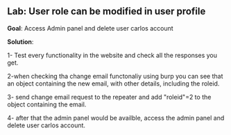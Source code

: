 ## Lab: User role can be modified in user profile

**Goal**: Access Admin panel and delete user carlos account

**Solution**:

1- Test every functionality in the website and check all the responses you get.

2-when checking tha change email functonaliy using burp you can see that an object containing the new email, with other details, including the roleid.

3- send change email request to the repeater and add "roleid"=2 to the object containing the email.

4- after that the admin panel would be availble, access the admin panel and  delete user carlos account.